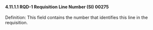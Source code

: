 #### 4.11.1.1 RQD-1 Requisition Line Number (SI) 00275

Definition: This field contains the number that identifies this line in the requisition.
